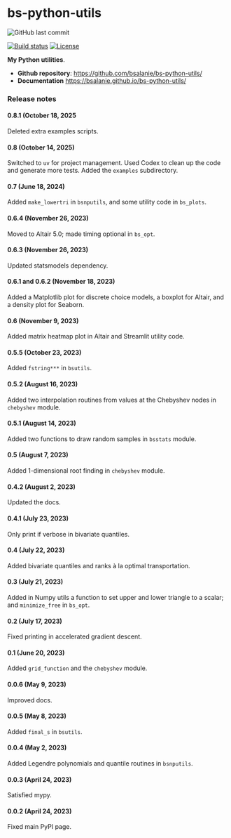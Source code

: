 # bs-python-utils

![GitHub last commit](https://img.shields.io/github/last-commit/bsalanie/bs-python-utils)

<!-- [![Release](https://img.shields.io/github/v/release/bsalanie/bs-python-utils)](https://img.shields.io/github/v/release/bsalanie/bs-python-utils) -->

[![Build status](https://img.shields.io/github/actions/workflow/status/bsalanie/bs-python-utils/main.yml?branch=main)](https://github.com/bsalanie/bs-python-utils/actions/workflows/main.yml?query=branch%3Amain) <!-- [![codecov](https://codecov.io/gh/bsalanie/bs-python-utils/branch/main/graph/badge.svg)](https://codecov.io/gh/bsalanie/bs-python-utils) --> <!-- [![Commit activity](https://img.shields.io/github/commit-activity/m/bsalanie/bs-python-utils)](https://img.shields.io/github/commit-activity/m/bsalanie/bs-python-utils) --> [![License](https://img.shields.io/github/license/bsalanie/bs-python-utils)](https://img.shields.io/github/license/bsalanie/bs-python-utils)

**My Python utilities**.

- **Github repository**: <https://github.com/bsalanie/bs-python-utils/>
- **Documentation** <https://bsalanie.github.io/bs-python-utils/>

### Release notes

#### 0.8.1 (October 18, 2025
Deleted extra examples scripts.

#### 0.8 (October 14, 2025)
Switched to `uv` for project management. Used Codex to clean up the code and generate more tests. Added the `examples` subdirectory.

#### 0.7 (June 18, 2024)
Added `make_lowertri` in `bsnputils`, and some utility code in `bs_plots`.

#### 0.6.4 (November 26, 2023)
Moved to Altair 5.0; made timing optional in `bs_opt`.

#### 0.6.3 (November 26, 2023)
Updated statsmodels dependency.

#### 0.6.1 and 0.6.2 (November 18, 2023)
Added a Matplotlib plot for discrete choice models, a boxplot for Altair, and a density plot for Seaborn.

#### 0.6 (November 9, 2023)

Added matrix heatmap plot in Altair and Streamlit utility code.

#### 0.5.5 (October 23, 2023)

Added `fstring***` in `bsutils`.

#### 0.5.2 (August 16, 2023)

Added two interpolation routines from values at the Chebyshev nodes in `chebyshev` module.

#### 0.5.1 (August 14, 2023)

Added two functions to draw random samples in `bsstats` module.

#### 0.5 (August 7, 2023)

Added 1-dimensional root finding in `chebyshev` module.

#### 0.4.2 (August 2, 2023)

Updated the docs.

#### 0.4.1 (July 23, 2023)

Only print if verbose in bivariate quantiles.

#### 0.4 (July 22, 2023)

Added bivariate quantiles and ranks à la optimal transportation.

#### 0.3 (July 21, 2023)

Added in Numpy utils a function to set upper and lower triangle to a scalar;
and `minimize_free` in `bs_opt`.

#### 0.2 (July 17, 2023)

Fixed printing in accelerated gradient descent.

#### 0.1 (June 20, 2023)

Added `grid_function` and the `chebyshev` module.

#### 0.0.6 (May 9, 2023)

Improved docs.

#### 0.0.5 (May 8, 2023)

Added `final_s` in `bsutils`.

#### 0.0.4 (May 2, 2023)

Added Legendre polynomials and quantile routines in `bsnputils`.

#### 0.0.3 (April 24, 2023)

Satisfied mypy.

#### 0.0.2 (April 24, 2023)

Fixed main PyPI page.
